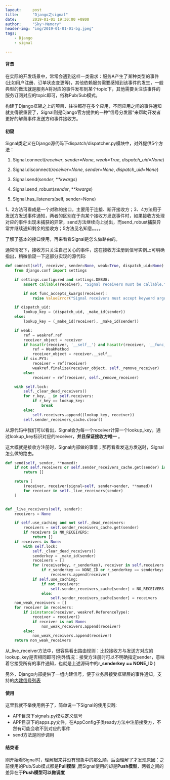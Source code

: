```yaml
---
layout:     post
title:      "Django之signal"
date:       2019-01-01 19:30:00 +0800
author:     "Sky丶Memory"
header-img: "img/2019-01-01-01-bg.jpeg"
tags:
    - Django
    - signal

---
```


#### 背景

在实际的开发场景中，常常会遇到这样一类需求：服务A产生了某种类型的事件(比如用户注册、订单状态变更等)，其他依赖服务需要感知到该事件的发生，一般典型的做法就是服务A将对应的事件发布到某个topic下，其他需要关注该事件的服务订阅对应的topic即可，俗称Pub/Sub模式。

构建于Django框架之上的项目，往往都存在多个应用，不同应用之间的事件通知就变得很重要了，Signal则是Django官方提供的一种”信号分发器“来帮助开发者更好的解藕事件发送方和事件接收方。

#### 初窥

Signal类定义在Django源代码下dispatch/dispatcher.py模块中，对外提供5个方法：

1. Signal.connect(*receiver*, *sender=None*, *weak=True*, *dispatch_uid=None*)

2. Signal.disconnect(*receiver=None*, *sender=None*, *dispatch_uid=None*)

3. Signal.send(*sender*, **\*kwargs*)

4. Signal.send_robust(*sender*, **\*kwargs*)

5. Signal.has_listeners(self, sender=None)

1、2方法可看成是一个对称的接口，主要用于连接、断开接收方；3、4方法用于发送方发送事件通知，两者的区别在于向某个接收方发送事件时，如果接收方处理对应的事件出现未捕获的异常，send方法继续向上抛出，而send_robust捕获异常并继续通知剩余的接收方；5方法见名知意。。。。

了解了基本的接口使用，再来看看Signal是怎么做路由的。

通常情况下，接收方只关注自己关心的事件，这在接收方注册到信号实例上可明确指出，稍微偷窥一下这部分实现的源代码:

```python
def connect(self, receiver, sender=None, weak=True, dispatch_uid=None):
    from django.conf import settings

    if settings.configured and settings.DEBUG:
        assert callable(receiver), "Signal receivers must be callable."

        if not func_accepts_kwargs(receiver):
            raise ValueError("Signal receivers must accept keyword arguments (**kwargs).")

    if dispatch_uid:
        lookup_key = (dispatch_uid, _make_id(sender))
    else:
        lookup_key = (_make_id(receiver), _make_id(sender))

    if weak:
        ref = weakref.ref
        receiver_object = receiver
        if hasattr(receiver, '__self__') and hasattr(receiver, '__func__'):
            ref = WeakMethod
            receiver_object = receiver.__self__
        if six.PY3:
            receiver = ref(receiver)
            weakref.finalize(receiver_object, self._remove_receiver)
        else:
            receiver = ref(receiver, self._remove_receiver)

    with self.lock:
        self._clear_dead_receivers()
        for r_key, _ in self.receivers:
            if r_key == lookup_key:
                break
        else:
            self.receivers.append((lookup_key, receiver))
        self.sender_receivers_cache.clear()

```



从源代码中我们可以看出，Signal会为每一个receiver计算一个lookup_key，通过lookup_key标识对应的receiver，**并且保证接收方唯一** 。

这大概就是接收方注册时，Signal内部做的事情；那再看看发送方发送时，Signal怎么做的路由。

```python
def send(self, sender, **named):
    if not self.receivers or self.sender_receivers_cache.get(sender) is NO_RECEIVERS:
        return []

    return [
        (receiver, receiver(signal=self, sender=sender, **named))
        for receiver in self._live_receivers(sender)
    ]


def _live_receivers(self, sender):
    receivers = None

    if self.use_caching and not self._dead_receivers:
        receivers = self.sender_receivers_cache.get(sender)
        if receivers is NO_RECEIVERS:
            return []
    if receivers is None:
        with self.lock:
            self._clear_dead_receivers()
            senderkey = _make_id(sender)
            receivers = []
            for (receiverkey, r_senderkey), receiver in self.receivers:
                if r_senderkey == NONE_ID or r_senderkey == senderkey:
                    receivers.append(receiver)
            if self.use_caching:
                if not receivers:
                    self.sender_receivers_cache[sender] = NO_RECEIVERS
                else:
                    self.sender_receivers_cache[sender] = receivers
    non_weak_receivers = []
    for receiver in receivers:
        if isinstance(receiver, weakref.ReferenceType):
            receiver = receiver()
            if receiver is not None:
                non_weak_receivers.append(receiver)
        else:
            non_weak_receivers.append(receiver)
    return non_weak_receivers
```

从_live_receiver方法中，很容易看出路由规则：比较接收方与发送方对应的lookup_key是否相同即可(例外情况：接受方注册时可以不明确指定sender，意味着它接受所有的事件通知，也就是上述源码中的**r_senderkey == NONE_ID** )

另外，Django内部提供了一组内建信号，便于业务层接受框架层的事件通知，支持的[内建信号列表](https://docs.djangoproject.com/en/1.11/ref/signals/)



#### 使用

这里我就不举使用例子了，简单说一下Signal的使用实践:

- APP目录下signals.py模块定义信号
- APP目录下的apps.py文件，在AppConfig子类ready方法中注册接受方，不然有可能会收不到对应的事件
- send方法是同步调用

#### 结束语

刚开始看Signal时，理解起来并没有想象中的那么顺，后面理解了才发现原因：之前使用的Pub/Sub模式都是**Pull模型** ,而Signal使用的却是**Push模型**，两者之间的差异在于**Push模型可以做调度** 